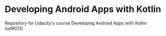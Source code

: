 # Developing Android Apps with Kotlin
Repository for Udacity's course Developing Android Apps with Kotlin (ud9012)
